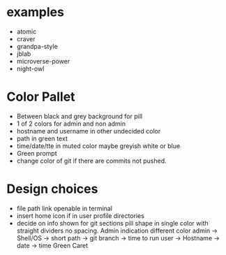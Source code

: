 # examples
- atomic
- craver
- grandpa-style
- jblab
- microverse-power
- night-owl

# Color Pallet
- Between black and grey background for pill
- 1 of 2 colors for admin and non admin
- hostname and username in other undecided color
- path in green text
- time/date/tte in muted color maybe greyish white or blue
- Green prompt
- change color of git if there are commits not pushed.

# Design choices
- file path link openable in terminal
- insert home icon if in user profile directories
- decide on info shown for git sections
pill shape in single color with straight dividers no spacing. Admin indication different color
admin -> Shell/OS -> short path -> git branch -> time to run		user -> Hostname -> date -> time
Green Caret
